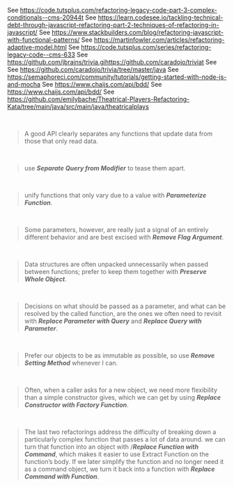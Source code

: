 

See https://code.tutsplus.com/refactoring-legacy-code-part-3-complex-conditionals--cms-20944t
See https://learn.codesee.io/tackling-technical-debt-through-javascript-refactoring-part-2-techniques-of-refactoring-in-javascript/
See https://www.stackbuilders.com/blog/refactoring-javascript-with-functional-patterns/
See https://martinfowler.com/articles/refactoring-adaptive-model.html
See https://code.tutsplus.com/series/refactoring-legacy-code--cms-633
See https://github.com/jbrains/trivia.gihttps://github.com/caradojo/triviat
See 
See https://github.com/caradojo/trivia/tree/master/java
See https://semaphoreci.com/community/tutorials/getting-started-with-node-js-and-mocha
See https://www.chaijs.com/api/bdd/
See https://www.chaijs.com/api/bdd/
See https://github.com/emilybache/Theatrical-Players-Refactoring-Kata/tree/main/java/src/main/java/theatricalplays

</br>

> A good API clearly separates any functions that update data from those that only read data.

</br>

> use ***Separate Query from Modifier*** to tease them apart.

</br>

> unify functions that only vary due to a value with ***Parameterize Function***.

</br>

> Some parameters, however, are really just a signal of an entirely different behavior and are best excised with ***Remove Flag Argument***.

</br>

> Data structures are often unpacked unnecessarily when passed between functions; prefer to keep them together with ***Preserve Whole Object***.

</br>

> Decisions on what should be passed as a parameter, and what can be resolved by the called function, are the ones we often need to revisit with ***Replace Parameter with Query*** and ***Replace Query with Parameter***.

</br>

> Prefer our objects to be as immutable as possible, so use ***Remove Setting Method*** whenever I can.

</br>

> Often, when a caller asks for a new object, we need more flexibility than a simple constructor gives, which we can get by using ***Replace Constructor with Factory Function***.

</br>

> The last two refactorings address the difficulty of breaking down a particularly complex function that passes a lot of data around. we can turn that function into an object with /***Replace Function with Command***, which makes it easier to use Extract Function on the function’s body. If we later simplify the function and no longer need it as a command object, we turn it back into a function with ***Replace Command with Function***.

</br>

